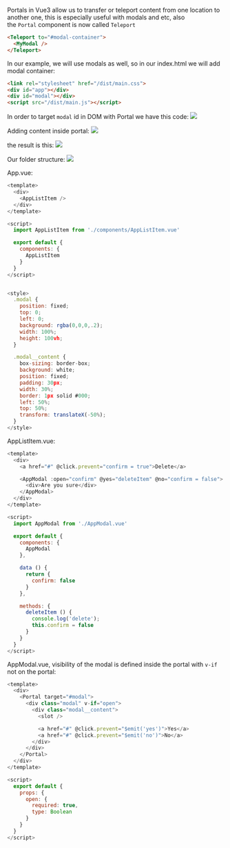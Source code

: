 Portals in Vue3 allow us to transfer or teleport content from one location to another one, this is especially useful with modals and etc, also the `Portal` component is now called `Teleport`

```html
<Teleport to="#modal-container">
  <MyModal />
</Teleport>
```

In our example, we will use modals as well, so in our index.html we will add modal container:

```html
<link rel="stylesheet" href="/dist/main.css">
<div id="app"></div>
<div id="modal"></div>
<script src="/dist/main.js"></script>
```

In order to target `modal` id in DOM with Portal we have this code:
![](./assets/Pasted%20image%2020221104171358.png)

Adding content inside portal:
![](./assets/Pasted%20image%2020221104171440.png)

the result is this:
![](./assets/Pasted%20image%2020221108090556.png)

Our folder structure:
![](./assets/Pasted%20image%2020221104170733.png)

App.vue:
```js
<template>
  <div>
    <AppListItem />
  </div>
</template>

<script>
  import AppListItem from './components/AppListItem.vue'

  export default {
    components: {
      AppListItem
    }
  }
</script>


<style>
  .modal {
    position: fixed;
    top: 0;
    left: 0;
    background: rgba(0,0,0,.2);
    width: 100%;
    height: 100vh;
  }

  .modal__content {
    box-sizing: border-box;
    background: white;
    position: fixed;
    padding: 30px;
    width: 30%;
    border: 1px solid #000;
    left: 50%;
    top: 50%;
    transform: translateX(-50%);
  }
</style>
```

AppListItem.vue:
```js
<template>
  <div>
    <a href="#" @click.prevent="confirm = true">Delete</a>

    <AppModal :open="confirm" @yes="deleteItem" @no="confirm = false">
      <div>Are you sure</div>
    </AppModal>
  </div>
</template>

<script>
  import AppModal from './AppModal.vue'

  export default {
    components: {
      AppModal
    },

    data () {
      return {
        confirm: false
      }
    },

    methods: {
      deleteItem () {
        console.log('delete');
        this.confirm = false
      }
    }
  }
</script>
```

AppModal.vue, visibility of the modal is defined inside the portal with `v-if` not on the portal:
```js
<template>
  <div>
    <Portal target="#modal">
      <div class="modal" v-if="open">
        <div class="modal__content">
          <slot />

          <a href="#" @click.prevent="$emit('yes')">Yes</a>
          <a href="#" @click.prevent="$emit('no')">No</a>
        </div>
      </div>
    </Portal>
  </div>
</template>

<script>
  export default {
    props: {
      open: {
        required: true,
        type: Boolean
      }
    }
  }
</script>
```